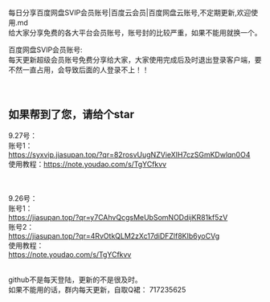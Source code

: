 每日分享百度网盘SVIP会员账号|百度云会员|百度网盘云账号,不定期更新,欢迎使用.md
<br>
给大家分享免费的各大平台会员账号，账号封的比较严重，如果不能用就换一个。
<br>

百度网盘SVIP会员账号:<br>
每天更新超级会员账号免费分享给大家，大家使用完成后及时退出登录客户端，要不然一直占用，会导致后面的人登录不上！！<br>
<br>
<br>
## 如果帮到了您，请给个star

9.27号：<br>
账号1：<br>
https://syxvip.jiasupan.top/?qr=82rosvUugNZVieXIH7czSGmKDwlqn0O4
<br>
使用教程：https://note.youdao.com/s/TgYCfkvv
<br>
<br>
<br>


9.26号：<br>
账号1：
<br>
https://jiasupan.top/?qr=y7CAhvQcgsMeUbSomNODdijKR81kf5zV
<br>
账号2：
<br>
https://jiasupan.top/?qr=4RvOtkQLM2zXc17diDFZlf8KIb6yoCVg
<br>
使用教程：
<br>
https://note.youdao.com/s/TgYCfkvv<br>
<br>

github不是每天登陆，更新的不是很及时。<br>
如果不能用的话，群内每天更新，自取Q裙： 717235625  <br>
